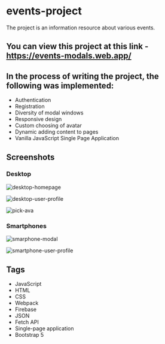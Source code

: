 # events-project

The project is an information resource about various events.

## You can view this project at this link - https://events-modals.web.app/

## In the process of writing the project, the following was implemented:
  - Authentication 
  - Registration
  - Diversity of modal windows
  - Responsive design
  - Custom choosing of avatar
  - Dynamic adding content to pages
  - Vanilla JavaScript Single Page Application
 
 ## Screenshots
 
 ### Desktop
![desktop-homepage](https://user-images.githubusercontent.com/78938313/141806511-64fb799c-cbd8-478b-ad90-2301e1c86009.JPG)

![desktop-user-profile](https://user-images.githubusercontent.com/78938313/141806677-370a4f6a-f155-4c17-a51d-52f9ba18410f.JPG)

![pick-ava](https://user-images.githubusercontent.com/78938313/141806728-aade098f-a10d-453c-bfd7-490cc369f471.JPG)

### Smartphones 

![smarphone-modal](https://user-images.githubusercontent.com/78938313/141806878-c37479cf-49ae-41c2-91a0-7a15e30312de.JPG)

![smartphone-user-profile](https://user-images.githubusercontent.com/78938313/141806883-15547ca0-458f-4520-8327-858128f30d18.JPG)

## Tags 
- JavaScript
- HTML
- CSS
- Webpack
- Firebase
- JSON
- Fetch API
- Single-page application
- Bootstrap 5
 
